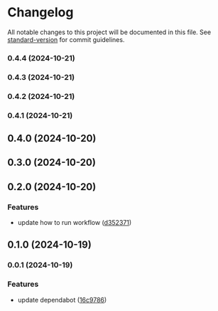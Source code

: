 # Changelog

All notable changes to this project will be documented in this file. See [standard-version](https://github.com/conventional-changelog/standard-version) for commit guidelines.

### 0.4.4 (2024-10-21)

### 0.4.3 (2024-10-21)

### 0.4.2 (2024-10-21)

### 0.4.1 (2024-10-21)

## 0.4.0 (2024-10-20)

## 0.3.0 (2024-10-20)

## 0.2.0 (2024-10-20)


### Features

* update how to run workflow ([d352371](https://github.com/humexxx/humex-champions/commit/d352371d8f33ac5fa7d1fb561d7136a7e22f9178))

## 0.1.0 (2024-10-19)

### 0.0.1 (2024-10-19)


### Features

* update dependabot ([16c9786](https://github.com/humexxx/humex-champions/commit/16c9786aced8abd897583cf57e5eb4619beb6fe6))
